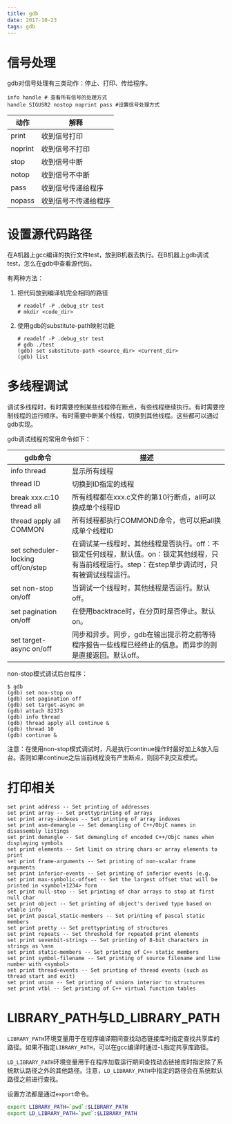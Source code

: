 ```yaml
---
title: gdb
date: 2017-10-23
tags: gdb
---
```


# 信号处理

gdb对信号处理有三类动作：停止、打印、传给程序。



```shell
info handle # 查看所有信号的处理方式
handle SIGUSR2 nostop noprint pass #设置信号处理方式
```

| 动作    | 解释                 |
| ------- | -------------------- |
| print   | 收到信号打印         |
| noprint | 收到信号不打印       |
| stop    | 收到信号中断         |
| notop   | 收到信号不中断       |
| pass    | 收到信号传递给程序   |
| nopass  | 收到信号不传递给程序 |

# 设置源代码路径

在A机器上gcc编译的执行文件test，放到B机器去执行。在B机器上gdb调试test，怎么在gdb中查看源代码。

有两种方法：

1. 把代码放到编译机完全相同的路径

   ```shell
   # readelf -P .debug_str test
   # mkdir <code_dir>
   ```

2. 使用gdb的substitute-path映射功能

   ```shell
   # readelf -P .debug_str test
   # gdb ./test
   (gdb) set substitute-path <source_dir> <current_dir>
   (gdb) list
   ```

# 多线程调试

调试多线程时，有时需要控制某些线程停在断点，有些线程继续执行。有时需要控制线程的运行顺序。有时需要中断某个线程，切换到其他线程。这些都可以通过gdb实现。

gdb调试线程的常用命令如下：

| gdb命令                           | 描述                                                         |
| --------------------------------- | ------------------------------------------------------------ |
| info thread                       | 显示所有线程                                                 |
| thread ID                         | 切换到ID指定的线程                                           |
| break xxx.c:10 thread all         | 所有线程都在xxx.c文件的第10行断点，all可以换成单个线程ID     |
| thread apply all COMMON           | 所有线程都执行COMMOND命令，也可以把all换成单个线程ID         |
| set scheduler-locking off/on/step | 在调试某一线程时，其他线程是否执行。off：不锁定任何线程，默认值。on：锁定其他线程，只有当前线程运行。step：在step单步调试时，只有被调试线程运行。 |
| set non-stop on/off               | 当调试一个线程时，其他线程是否运行。默认off。                |
| set pagination on/off             | 在使用backtrace时，在分页时是否停止。默认on。                |
| set target-async on/off           | 同步和异步。同步，gdb在输出提示符之前等待程序报告一些线程已经终止的信息。而异步的则是直接返回。默认off。 |

non-stop模式调试后台程序：

```shel
$ gdb
(gdb) set non-stop on
(gdb) set pagination off
(gdb) set target-async on
(gdb) attach 82373
(gdb) info thread
(gdb) thread apply all continue &
(gdb) thread 10
(gdb) continue &
```

注意：在使用non-stop模式调试时，凡是执行continue操作时最好加上&放入后台。否则如果continue之后当前线程没有产生断点，则回不到交互模式。

# 打印相关

```shell
set print address -- Set printing of addresses
set print array -- Set prettyprinting of arrays
set print array-indexes -- Set printing of array indexes
set print asm-demangle -- Set demangling of C++/ObjC names in disassembly listings
set print demangle -- Set demangling of encoded C++/ObjC names when displaying symbols
set print elements -- Set limit on string chars or array elements to print
set print frame-arguments -- Set printing of non-scalar frame arguments
set print inferior-events -- Set printing of inferior events (e.g.
set print max-symbolic-offset -- Set the largest offset that will be printed in <symbol+1234> form
set print null-stop -- Set printing of char arrays to stop at first null char
set print object -- Set printing of object's derived type based on vtable info
set print pascal_static-members -- Set printing of pascal static members
set print pretty -- Set prettyprinting of structures
set print repeats -- Set threshold for repeated print elements
set print sevenbit-strings -- Set printing of 8-bit characters in strings as \nnn
set print static-members -- Set printing of C++ static members
set print symbol-filename -- Set printing of source filename and line number with <symbol>
set print thread-events -- Set printing of thread events (such as thread start and exit)
set print union -- Set printing of unions interior to structures
set print vtbl -- Set printing of C++ virtual function tables
```

# LIBRARY_PATH与LD_LIBRARY_PATH

`LIBRARY_PATH`环境变量用于在程序编译期间查找动态链接库时指定查找共享库的路径。如果不指定`LIBRARY_PATH`，可以在gcc编译时通过-L指定共享库路径。

`LD_LIBRARY_PATH`环境变量用于在程序加载运行期间查找动态链接库时指定除了系统默认路径之外的其他路径。注意，`LD_LIBRARY_PATH`中指定的路径会在系统默认路径之前进行查找。

设置方法都是通过`export`命令。

```bash
export LIBRARY_PATH=`pwd`:$LIBRARY_PATH
export LD_LIBRARY_PATH=`pwd`:$LIBRARY_PATH
```
